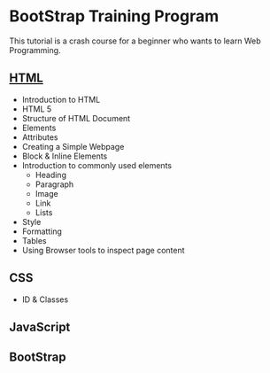 # BootStrap Training Program

This tutorial is a crash course for a beginner who wants to learn Web Programming.

## [HTML](https://github.com/costaivo/Tutorial-BootStrap/tree/master/1_HTML)

- Introduction to HTML
- HTML 5
- Structure of HTML Document
- Elements
- Attributes
- Creating a Simple Webpage
- Block & Inline Elements
- Introduction to commonly used elements
  - Heading
  - Paragraph
  - Image
  - Link
  - Lists
- Style
- Formatting
- Tables
- Using Browser tools to inspect page content

## CSS

- ID & Classes

## JavaScript

## BootStrap
